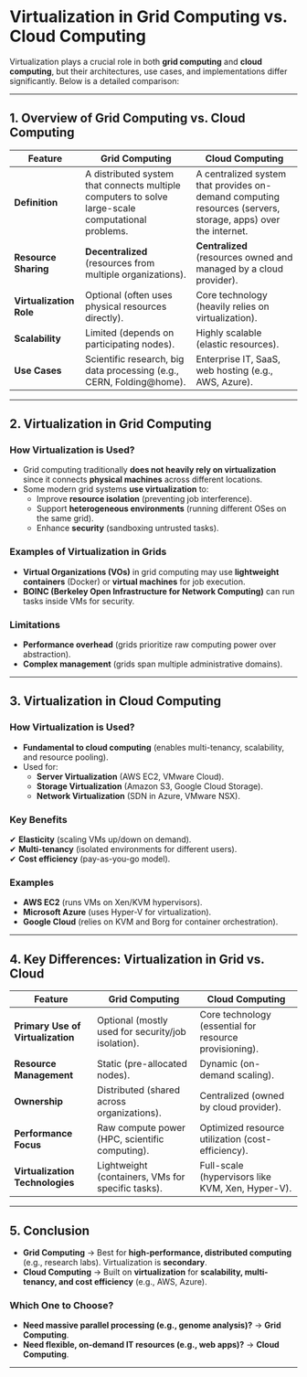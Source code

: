# **Virtualization in Grid Computing vs. Cloud Computing**

Virtualization plays a crucial role in both **grid computing** and **cloud computing**, but their architectures, use cases, and implementations differ significantly. Below is a detailed comparison:

---

## **1. Overview of Grid Computing vs. Cloud Computing**
| Feature | **Grid Computing** | **Cloud Computing** |
|---------|------------------|------------------|
| **Definition** | A distributed system that connects multiple computers to solve large-scale computational problems. | A centralized system that provides on-demand computing resources (servers, storage, apps) over the internet. |
| **Resource Sharing** | **Decentralized** (resources from multiple organizations). | **Centralized** (resources owned and managed by a cloud provider). |
| **Virtualization Role** | Optional (often uses physical resources directly). | Core technology (heavily relies on virtualization). |
| **Scalability** | Limited (depends on participating nodes). | Highly scalable (elastic resources). |
| **Use Cases** | Scientific research, big data processing (e.g., CERN, Folding@home). | Enterprise IT, SaaS, web hosting (e.g., AWS, Azure). |

---

## **2. Virtualization in Grid Computing**
### **How Virtualization is Used?**
- Grid computing traditionally **does not heavily rely on virtualization** since it connects **physical machines** across different locations.
- Some modern grid systems **use virtualization** to:
  - Improve **resource isolation** (preventing job interference).
  - Support **heterogeneous environments** (running different OSes on the same grid).
  - Enhance **security** (sandboxing untrusted tasks).

### **Examples of Virtualization in Grids**
- **Virtual Organizations (VOs)** in grid computing may use **lightweight containers** (Docker) or **virtual machines** for job execution.
- **BOINC (Berkeley Open Infrastructure for Network Computing)** can run tasks inside VMs for security.

### **Limitations**
- **Performance overhead** (grids prioritize raw computing power over abstraction).
- **Complex management** (grids span multiple administrative domains).

---

## **3. Virtualization in Cloud Computing**
### **How Virtualization is Used?**
- **Fundamental to cloud computing** (enables multi-tenancy, scalability, and resource pooling).
- Used for:
  - **Server Virtualization** (AWS EC2, VMware Cloud).
  - **Storage Virtualization** (Amazon S3, Google Cloud Storage).
  - **Network Virtualization** (SDN in Azure, VMware NSX).

### **Key Benefits**
✔ **Elasticity** (scaling VMs up/down on demand).  
✔ **Multi-tenancy** (isolated environments for different users).  
✔ **Cost efficiency** (pay-as-you-go model).  

### **Examples**
- **AWS EC2** (runs VMs on Xen/KVM hypervisors).  
- **Microsoft Azure** (uses Hyper-V for virtualization).  
- **Google Cloud** (relies on KVM and Borg for container orchestration).  

---

## **4. Key Differences: Virtualization in Grid vs. Cloud**
| Feature | **Grid Computing** | **Cloud Computing** |
|---------|------------------|------------------|
| **Primary Use of Virtualization** | Optional (mostly used for security/job isolation). | Core technology (essential for resource provisioning). |
| **Resource Management** | Static (pre-allocated nodes). | Dynamic (on-demand scaling). |
| **Ownership** | Distributed (shared across organizations). | Centralized (owned by cloud provider). |
| **Performance Focus** | Raw compute power (HPC, scientific computing). | Optimized resource utilization (cost-efficiency). |
| **Virtualization Technologies** | Lightweight (containers, VMs for specific tasks). | Full-scale (hypervisors like KVM, Xen, Hyper-V). |

---

## **5. Conclusion**
- **Grid Computing** → Best for **high-performance, distributed computing** (e.g., research labs). Virtualization is **secondary**.
- **Cloud Computing** → Built on **virtualization** for **scalability, multi-tenancy, and cost efficiency** (e.g., AWS, Azure).

### **Which One to Choose?**
- **Need massive parallel processing (e.g., genome analysis)?** → **Grid Computing**.
- **Need flexible, on-demand IT resources (e.g., web apps)?** → **Cloud Computing**.
----
